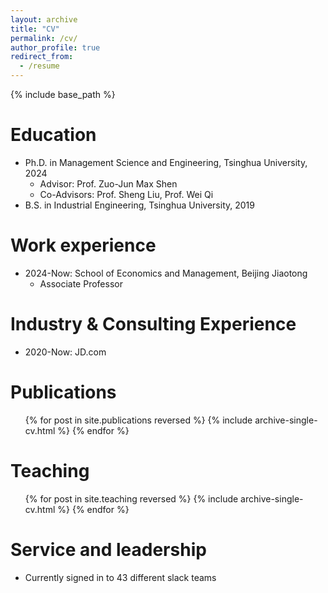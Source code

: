 ```yaml
---
layout: archive
title: "CV"
permalink: /cv/
author_profile: true
redirect_from:
  - /resume
---
```


{% include base_path %}

Education
======
* Ph.D. in Management Science and Engineering, Tsinghua University, 2024
  * Advisor: Prof. Zuo-Jun Max Shen
  * Co-Advisors: Prof. Sheng Liu, Prof. Wei Qi
* B.S. in Industrial Engineering, Tsinghua University, 2019

Work experience
======
* 2024-Now: School of Economics and Management, Beijing Jiaotong 
  * Associate Professor


Industry & Consulting Experience
======
* 2020-Now: JD.com

Publications
======
  <ul>{% for post in site.publications reversed %}
    {% include archive-single-cv.html %}
  {% endfor %}</ul>
  
Teaching
======
  <ul>{% for post in site.teaching reversed %}
    {% include archive-single-cv.html %}
  {% endfor %}</ul>
  
Service and leadership
======
* Currently signed in to 43 different slack teams
